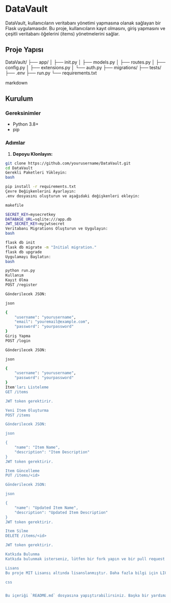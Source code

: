 # DataVault

DataVault, kullanıcıların veritabanı yönetimi yapmasına olanak sağlayan bir Flask uygulamasıdır. Bu proje, kullanıcıların kayıt olmasını, giriş yapmasını ve çeşitli veritabanı öğelerini (items) yönetmelerini sağlar.

## Proje Yapısı

DataVault/
├── app/
│ ├── init.py
│ ├── models.py
│ ├── routes.py
│ ├── config.py
│ ├── extensions.py
│ └── auth.py
├── migrations/
├── tests/
├── .env
├── run.py
└── requirements.txt

markdown


## Kurulum

### Gereksinimler

- Python 3.8+
- pip

### Adımlar

1. **Depoyu Klonlayın:**

```bash
git clone https://github.com/yourusername/DataVault.git
cd DataVault
Gerekli Paketleri Yükleyin:
bash

pip install -r requirements.txt
Çevre Değişkenlerini Ayarlayın:
.env dosyasını oluşturun ve aşağıdaki değişkenleri ekleyin:

makefile

SECRET_KEY=mysecretkey
DATABASE_URL=sqlite:///app.db
JWT_SECRET_KEY=myjwtsecret
Veritabanı Migrations Oluşturun ve Uygulayın:
bash

flask db init
flask db migrate -m "Initial migration."
flask db upgrade
Uygulamayı Başlatın:
bash

python run.py
Kullanım
Kayıt Olma
POST /register

Gönderilecek JSON:

json

{
    "username": "yourusername",
    "email": "youremail@example.com",
    "password": "yourpassword"
}
Giriş Yapma
POST /login

Gönderilecek JSON:

json

{
    "username": "yourusername",
    "password": "yourpassword"
}
Item'ları Listeleme
GET /items

JWT token gerektirir.

Yeni Item Oluşturma
POST /items

Gönderilecek JSON:

json

{
    "name": "Item Name",
    "description": "Item Description"
}
JWT token gerektirir.

Item Güncelleme
PUT /items/<id>

Gönderilecek JSON:

json

{
    "name": "Updated Item Name",
    "description": "Updated Item Description"
}
JWT token gerektirir.

Item Silme
DELETE /items/<id>

JWT token gerektirir.

Katkıda Bulunma
Katkıda bulunmak isterseniz, lütfen bir fork yapın ve bir pull request gönderin. Her türlü katkıya açığız!

Lisans
Bu proje MIT Lisansı altında lisanslanmıştır. Daha fazla bilgi için LICENSE dosyasına bakın.

css


Bu içeriği `README.md` dosyasına yapıştırabilirsiniz. Başka bir yardıma ihtiyacınız olursa lüt